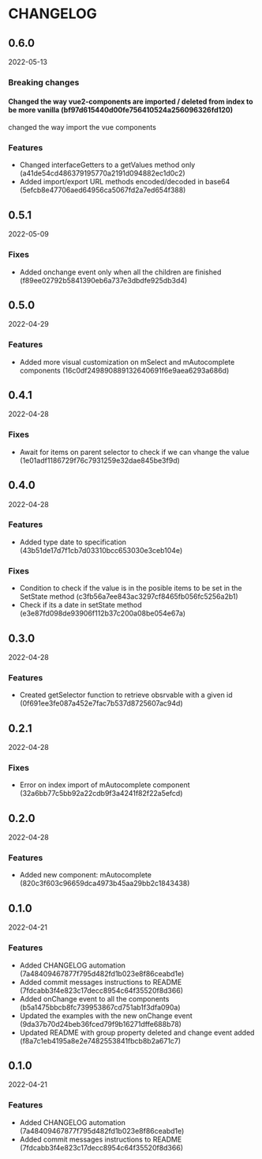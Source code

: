 # CHANGELOG

<!--- next entry here -->

## 0.6.0
2022-05-13

### Breaking changes

#### Changed the way vue2-components are imported / deleted from index to be more vanilla (bf97d615440d00fe756410524a256096326fd120)

changed the way import the vue components

### Features

- Changed interfaceGetters to a getValues method only (a41de54cd486379195770a2191d094882ec1d0c2)
- Added import/export URL methods encoded/decoded in base64 (5efcb8e47706aed64956ca5067fd2a7ed654f388)

## 0.5.1
2022-05-09

### Fixes

- Added onchange event only when all the children are finished (f89ee02792b5841390eb6a737e3dbdfe925db3d4)

## 0.5.0
2022-04-29

### Features

- Added more visual customization on mSelect and mAutocomplete components (16c0df249890889132640691f6e9aea6293a686d)

## 0.4.1
2022-04-28

### Fixes

- Await for items on parent selector to check if we can vhange the value (1e01adf1186729f76c7931259e32dae845be3f9d)

## 0.4.0
2022-04-28

### Features

- Added type date to specification (43b51de17d7f1cb7d03310bcc653030e3ceb104e)

### Fixes

- Condition to check if the value is in the posible items to be set in the SetState method (c3fb56a7ee843ac3297cf8465fb056fc5256a2b1)
- Check if its a date in setState method (e3e87fd098de93906f112b37c200a08be054e67a)

## 0.3.0
2022-04-28

### Features

- Created getSelector function to retrieve obsrvable with a given id (0f691ee3fe087a452e7fac7b537d8725607ac94d)

## 0.2.1
2022-04-28

### Fixes

- Error on index import of mAutocomplete component (32a6bb77c5bb92a22cdb9f3a4241f82f22a5efcd)

## 0.2.0
2022-04-28

### Features

- Added new component: mAutocomplete (820c3f603c96659dca4973b45aa29bb2c1843438)

## 0.1.0
2022-04-21

### Features

- Added CHANGELOG automation (7a48409467877f795d482fd1b023e8f86ceabd1e)
- Added commit messages instructions to README (7fdcabb3f4e823c17decc8954c64f35520f8d366)
- Added onChange event to all the components (b5a1475bbcb8fc739953867cd751ab1f3dfa090a)
- Updated the examples with the new onChange event (9da37b70d24beb36fced79f9b16271dffe688b78)
- Updated README with group property deleted and change event added (f8a7c1eb4195a8e2e7482553841fbcb8b2a671c7)

## 0.1.0
2022-04-21

### Features

- Added CHANGELOG automation (7a48409467877f795d482fd1b023e8f86ceabd1e)
- Added commit messages instructions to README (7fdcabb3f4e823c17decc8954c64f35520f8d366)